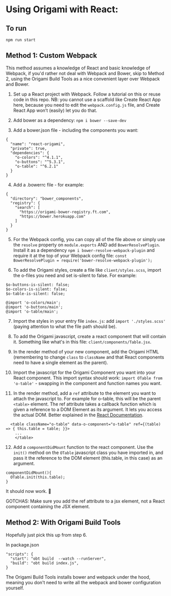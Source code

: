 # Using Origami with React:

## To run

`npm run start`

## Method 1: Custom Webpack
This method assumes a knowledge of React and basic knowledge of Webpack, if you'd rather not deal
with Webpack and Bower, skip to Method 2, using the Origami Build Tools as a nice convenient layer over
Webpack and Bower.

1. Set up a React project with Webpack. Follow a tutorial on this or reuse code in this repo.
NB: you cannot use a scaffold like Create React App here, because you need to edit the `webpack.config.js` file, and Create React App won’t (easily) let you do that.

2. Add bower as a dependency: `npm i bower --save-dev`

3. Add a bower.json file - including the components you want:
```
{
  "name": "react-origami",
  "private": true,
  "dependencies": {
    "o-colors": "^4.1.1",
    "o-buttons": "^5.3.1",
    "o-table": "^6.2.1"
  }
}

```

4. Add a .bowerrc file - for example:
```
{
  "directory": "bower_components",
  "registry": {
    "search": [
      "https://origami-bower-registry.ft.com",
      "https://bower.herokuapp.com"
    ]
  }
}
```

5. For the Webpack config, you can copy all of the file above or simply use the `resolve` property on `module.exports` AND add `BowerResolvePlugin`.
Install it as a dependency `npm i bower-resolve-webpack-plugin` and require it at the top of your Webpack config file: `const BowerResolvePlugin = require('bower-resolve-webpack-plugin');`

6. To add the Origami styles, create a file like `client/styles.scss`, import the o-files you need and set is-silent to false. For example:
```
$o-buttons-is-silent: false;
$o-colors-is-silent: false;
$o-table-is-silent: false;

@import 'o-colors/main';
@import 'o-buttons/main';
@import 'o-table/main';
```

7. Import the styles in your entry file `index.js`: add `import './styles.scss'` (paying attention to what the file path should be).

8. To add the Origami javascript, create a react component that will contain it. Something like what's in this file: `client/components/Table.jsx`.

9. In the render method of your new component, add the Origami HTML (remembering to change `class` to `className` and that React components need to have a single element as the parent).

10. Import the javascript for the Origami Component you want into your React component. This import syntax should work: `import OTable from 'o-table'` - swapping in the component and function names you want.

11. In the render method, add a `ref` attribute to the element you want to attach the javascript to. For example for o-table, this will be the parent `<table>` element. The ref attribute takes a callback function which is given a reference to a DOM Element as its argument. It lets you access the actual DOM. Better explained in the [React Documentation](https://facebook.github.io/react/docs/refs-and-the-dom.html).
```
  <table className="o-table" data-o-component="o-table" ref={(table) => { this.table = table; }}>
    ...
    </table>
```

12. Add a `componentDidMount` function to the react component. Use the `init()` method on the `OTable` javascript class you have imported in, and pass it the reference to the DOM element (this.table, in this case) as an argument.
```
componentDidMount(){
  OTable.init(this.table);
}
```

It should now work. :pray:

GOTCHAS:
Make sure you add the ref attribute to a jsx element, not a React component containing the JSX element.

## Method 2: With Origami Build Tools

Hopefully just pick this up from step 6.

In package.json
  ```
  "scripts": {
    "start": "obt build  --watch --runServer",
    "build": "obt build index.js",
  }
  ```
The Origami Build Tools installs bower and webpack under the hood, meaning you don't need to write all the webpack and bower configuration yourself.
